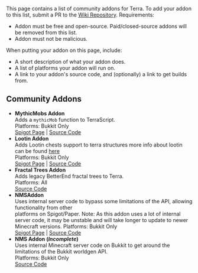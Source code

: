 This page contains a list of community addons for Terra. To add your addon to this list, submit a PR to the
[Wiki Repository](https://github.com/PolyhedralDev/TerraWiki). Requirements:
* Addon must be free and open-source. Paid/closed-source addons will be removed from this list.
* Addon must not be malicious.

When putting your addon on this page, include:
* A short description of what your addon does.
* A list of platforms your addon will run on.
* A link to your addon's source code, and (optionally) a link to get builds from.

## Community Addons
* **MythicMobs Addon**    
  Adds a `mythicMob` function to TerraScript.    
  Platforms: Bukkit Only   
  [Spigot Page](https://www.spigotmc.org/resources/89095/) |
  [Source Code](https://github.com/PolyhedralDev/TerraMythicMobsAddon/)
* **Lootin Addon**    
  Adds Lootin chests support to terra structures
  more info about lootin can be found [here](https://www.spigotmc.org/resources/90453/)    
  Platforms: Bukkit Only   
  [Spigot Page](https://www.spigotmc.org/resources/90868/) |
  [Source Code](https://github.com/sachingorkar102/Lootin/tree/lootin/Lootin-Terra-Addon)  
* **Fractal Trees Addon**   
  Adds legacy BetterEnd fractal trees to Terra.    
  Platforms: All    
  [Source Code](https://github.com/dfsek/TerraFractalTrees/)
* **NMSAddon**   
  Uses internal server code to bypass some limitations of the API, allowing functionality from other   
  platforms on Spigot/Paper. Note: As this addon uses a lot of internal server code, it may be 
  unstable and will take longer to update to newer Minecraft versions.
  Platforms: Bukkit Only   
  [Spigot Page](https://www.spigotmc.org/resources/terra-nmsaddon.93663/) |
  [Source Code](https://github.com/Coll1234567/NMSAddon)
* **NMS Addon (*Incomplete*)**   
  Uses internal Minecraft server code on Bukkit to get around the limitations of the Bukkit worldgen API.    
  Platforms: Bukkit Only   
  [Source Code](https://github.com/dfsek/TerraNMSInjector/)
